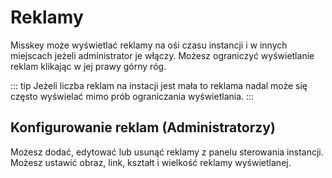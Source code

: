 # Reklamy

Misskey może wyświetlać reklamy na ośi czasu instancji i w innych miejscach jeżeli administrator je włączy.
Możesz ograniczyć wyświetlanie reklam klikając w jej prawy górny róg.

::: tip
Jeżeli liczba reklam na instacji jest mała to reklama nadal może się często wyświelać mimo prób ograniczania wyświetlania.
:::

## Konfigurowanie reklam (Administratorzy)

Możesz dodać, edytować lub usunąć reklamy z panelu sterowania instancji.
Możesz ustawić obraz, link, kształt i wielkość reklamy wyświetlanej.
